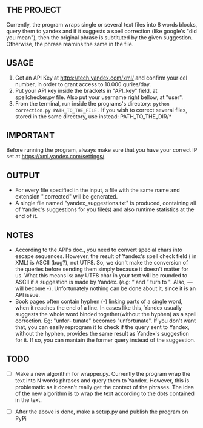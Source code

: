 ## THE PROJECT
Currently, the program wraps single or several text files into 8 words blocks, query them to yandex and if it suggests a spell correction (like google's "did you mean"), then the original phrase is subtituted by the given suggestion. Otherwise, the phrase reamins the same in the file.

## USAGE
1. Get an API Key at https://tech.yandex.com/xml/ and confirm your cel number, in order to grant access to 10.000 quries/day.
2. Put your API key inside the brackets  in "API_key" field, at spellchecker.py file. Also put your username right bellow, at "user".
3. From the terminal, run inside the programs's directory: ``` python correction.py PATH_TO_THE_FILE ``` .
	If you wish to correct several files, stored in the same directory, use instead: PATH_TO_THE_DIR/* 

## IMPORTANT
Before running the program, always make sure that you have your correct IP set at https://xml.yandex.com/settings/

## OUTPUT
- For every file specified in the input, a file with the same name and extension ".corrected" will be generated.
- A single file named "yandex_suggestions.txt" is produced, containing all of Yandex's suggestions for you file(s)
and also runtime statistics at the end of it.

## NOTES
- According to the API's doc., you need to convert special chars into escape sequences.
However, the result of Yandex's spell check field (<text> in XML) is ASCII (bug?), not UTF8. So, we don't make
the conversion of the queries before sending them simply because it doesn't matter for us.
What this means is: any UTF8 char in your text will be rounded to ASCII if a suggestion is made by Yandex.
(e.g: “ and ” turn to ". Also, — will become -).
Unfortunately nothing can be done about it, since it is an API issue.
- Book pages often contain hyphen (-) linking parts of a single word, when it reaches the end of a line. In cases like this, Yandex usually suggests the whole word binded together(without the hyphen) as a spell correction. Eg: "unfor- tunate" becomes "unfortunate".
If you don't want that, you can easily reprogram it to check if the query sent to Yandex, without the hyphen, provides the same result as Yandex's suggestion for it. If so, you can mantain the former query instead of the suggestion.

## TODO
- [ ] Make a new algorithm for wrapper.py. Currently the program wrap the text into N words phrases and query them to Yandex.
	  However, this is problematic as it doesn't really get the context of the phrases.
	  The idea of the new algorithm is to wrap the text according to the dots contained in the text.
- [ ] After the above is done, make a setup.py and publish the program on PyPi


